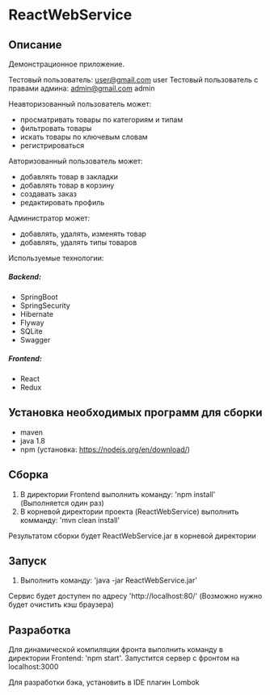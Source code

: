 # ReactWebService

## Описание

Демонстрационное приложение.

Тестовый пользователь: user@gmail.com  user
Тестовый пользователь с правами админа: admin@gmail.com  admin

Неавторизованный пользователь может:
- просматривать товары по категориям и типам
- фильтровать товары
- искать товары по ключевым словам
- регистрироваться

Авторизованный пользователь может:
- добавлять товар в закладки
- добавлять товар в корзину
- создавать заказ
- редактировать профиль

Администратор может:
- добавлять, удалять, изменять товар
- добавлять, удалять типы товаров

Используемые технологии:
##### Backend:
- SpringBoot
- SpringSecurity
- Hibernate
- Flyway
- SQLite
- Swagger

##### Frontend:
- React
- Redux


## Установка необходимых программ для сборки

- maven
- java 1.8
- npm (установка: https://nodejs.org/en/download/)


## Сборка

1. В директории Frontend выполнить команду: 'npm install' (Выполняется один раз)
2. В корневой директории проекта (ReactWebService) выполнить комманду: 'mvn clean install'

Результатом сборки будет ReactWebService.jar в корневой директории


## Запуск

1. Выполнить команду:  'java -jar ReactWebService.jar'

 Сервис будет доступен по адресу 'http://localhost:80/'  (Возможно нужно будет очистить кэш браузера)


## Разработка
 
Для динамической компиляции фронта выполнить команду в директории Frontend: 'npm start'. Запустится сервер с фронтом на
localhost:3000

Для разработки бэка, установить в IDE плагин Lombok


